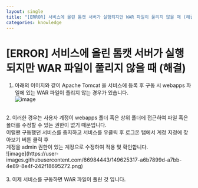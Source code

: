 ```yaml
---
layout: single
title: "[ERROR] 서비스에 올린 톰캣 서버가 실행되지만 WAR 파일이 풀리지 않을 때 (해결)"
categories: knowledge
---
```


# [ERROR] 서비스에 올린 톰캣 서버가 실행되지만 WAR 파일이 풀리지 않을 때 (해결)

1. 아래의 이미지와 같이 Apache Tomcat 을 서비스에 등록 후 구동 시 webapps 파일에 있는 WAR 파일이 풀리지 않는 경우가 있습니다.<br>
![image](https://user-images.githubusercontent.com/66984443/149625024-71b403b6-ba20-4976-84ff-a1d837758546.png)<br>
<br>
2. 이러한 경우는 사용자 계정이 webapps 폴더 혹은 상위 폴더에 접근하여 파일 혹은 폴더를 수정할 수 있는 권한이 없기 때문입니다.<br>
이럴땐 구동했던 서비스를 중지하고 서비스를 우클릭 후 로그온 탭에서 계정 지정에 찾아보기 버튼 클릭 후<br>
계정을 admin 권한이 있는 계정으로 수정하여 적용 및 확인합니다.<br>
![image](https://user-images.githubusercontent.com/66984443/149625317-a6b7899d-a7bb-4e89-8e4f-242f18695272.png)<br>
<br>
3. 이제 서비스를 구동하면 WAR 파일이 풀린 것 입니다. 

